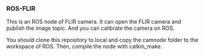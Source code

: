 ### ROS-FLIR

This is an ROS node of FLIR camera. It can open the FLIR camera and publish the image topic. And you can calibrate the camera on ROS.

You should clone this repository to local and copy the camnode folder to the workspace of ROS. Then, compile the node with catkin_make.
